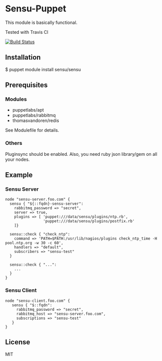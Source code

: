 # Sensu-Puppet

This module is basically functional.

Tested with Travis CI

[![Build Status](https://travis-ci.org/sensu/sensu-puppet.png)](https://travis-ci.org/sensu/sensu-puppet)

## Installation

$ puppet module install sensu/sensu

## Prerequisites

### Modules

- puppetlabs/apt
- puppetlabs/rabbitmq
- thomasvandoren/redis

See Modulefile for details.

### Others

Pluginsync should be enabled. Also, you need ruby json library/gem on all your nodes.  

## Example
    
### Sensu Server

    node "sensu-server.foo.com" { 
      sensu { "${::fqdn}-sensu-server": 
        rabbitmq_password => "secret", 
        server => true,
        plugins => [ 'puppet:///data/sensu/plugins/ntp.rb',
                     'puppet:///data/sensu/plugins/postfix.rb'
        ]}

      sensu::check { "check_ntp": 
        command => 'PATH=$PATH:/usr/lib/nagios/plugins check_ntp_time -H pool.ntp.org -w 30 -c 60',
        handlers => "default",
        subscribers => "sensu-test"
      }

      sensu::check { "...": 
        ...
      }
    }
    

### Sensu Client
    
    node "sensu-client.foo.com" { 
       sensu { "$::fqdn":
         rabbitmq_password => "secret",
         rabbitmq_host => "sensu-server.foo.com",
         subscriptions => "sensu-test"
       }
    }

## License

MIT

